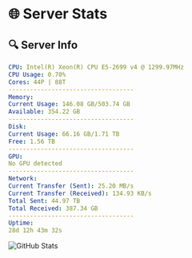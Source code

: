 # 🌐 Server Stats
## 🔍 Server Info
```yaml
CPU: Intel(R) Xeon(R) CPU E5-2699 v4 @ 1299.97MHz
CPU Usage: 0.70%
Cores: 44P | 88T
-----------------------------------
Memory:
Current Usage: 146.08 GB/503.74 GB
Available: 354.22 GB
-----------------------------------
Disk:
Current Usage: 66.16 GB/1.71 TB
Free: 1.56 TB
-----------------------------------
GPU:
No GPU detected
-----------------------------------
Network:
Current Transfer (Sent): 25.20 MB/s
Current Transfer (Received): 134.93 KB/s
Total Sent: 44.97 TB
Total Received: 387.34 GB
-----------------------------------
Uptime:
28d 12h 43m 32s
```
![GitHub Stats](https://img.shields.io/badge/Updated-2025-04-05_10:06:21-blue)